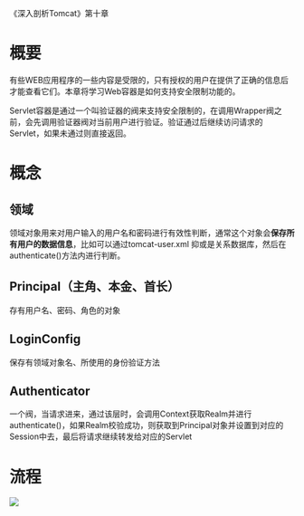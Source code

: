 《深入剖析Tomcat》第十章

# 概要
有些WEB应用程序的一些内容是受限的，只有授权的用户在提供了正确的信息后才能查看它们。本章将学习Web容器是如何支持安全限制功能的。

Servlet容器是通过一个叫验证器的阀来支持安全限制的，在调用Wrapper阀之前，会先调用验证器阀对当前用户进行验证。验证通过后继续访问请求的Servlet，如果未通过则直接返回。

# 概念
## 领域
领域对象用来对用户输入的用户名和密码进行有效性判断，通常这个对象会**保存所有用户的数据信息**，比如可以通过tomcat-user.xml
抑或是关系数据库，然后在authenticate()方法内进行判断。

## Principal（主角、本金、首长）
存有用户名、密码、角色的对象

## LoginConfig
保存有领域对象名、所使用的身份验证方法

## Authenticator
一个阀，当请求进来，通过该层时，会调用Context获取Realm并进行authenticate()，如果Realm校验成功，则获取到Principal对象并设置到对应的Session中去，最后将请求继续转发给对应的Servlet

# 流程
![](https://blog-1252749790.file.myqcloud.com/tomcat/SecurityFlowchart.png)